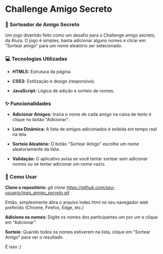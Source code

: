 # Challenge Amigo Secreto

### 🎁 Sorteador de Amigo Secreto
Um jogo divertido feito como um desafio para o Challenge amigo secreto, da Alura. O jogo é simples, basta adicionar alguns nomes e clicar em "Sortear amigo" para um nome aleatório ser selecionado.

### 💻 Tecnologias Utilizadas
- **HTML5:** Estrutura da página.

- **CSS3:** Estilização e design (responsivo).

- **JavaScript:** Lógica de adição e sorteio de nomes.

### ✨ Funcionalidades
- **Adicionar Amigos:** Insira o nome de cada amigo na caixa de texto e clique no botão "Adicionar".

- **Lista Dinâmica:** A lista de amigos adicionados é exibida em tempo real na tela.

- **Sorteio Aleatório:** O botão "Sortear Amigo" escolhe um nome aleatoriamente da lista.

- **Validação:** O aplicativo avisa se você tentar sortear sem adicionar nomes ou se tentar adicionar um nome vazio.

### 🚀 Como Usar
**Clone o repositório:** _git clone https://github.com/seu-usuario/jogo_amigo_secreto.git_

Então, simplesmente abra o arquivo index.html no seu navegador web preferido (Chrome, Firefox, Edge, etc.)

**Adicione os nomes:**
Digite os nomes dos participantes um por um e clique em "Adicionar".

**Sorteie:**
Quando todos os nomes estiverem na lista, clique em "Sortear Amigo" para ver o resultado.

É isso :)
